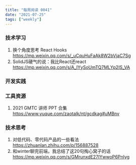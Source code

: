 ```yaml
---
title: "每周阅读 0041"
date: "2021-07-25"
tags: ["weekly"]
---
```


### 技术学习
1. 换个角度思考 React Hooks https://mp.weixin.qq.com/s/_uCquHuFaAk8W2bVjaC7Sg
2. SolidJS硬气的说：我比React还react https://mp.weixin.qq.com/s/A_IYySoUmTQ7MLYp2IS_VA
### 开发实践


### 工具资源
1. 2021 GMTC 讲师 PPT 合集 https://www.yuque.com/zaotalk/nt/gcdkag#uMBnv

### 技术思考
1. 对低代码、零代码产品的一些看法 https://zhuanlan.zhihu.com/p/156887528
2. 和winter聊完前端，我总结了这20句掏心窝子的话 https://mp.weixin.qq.com/s/GMrunxdE27IYwwoP6PnIyg


